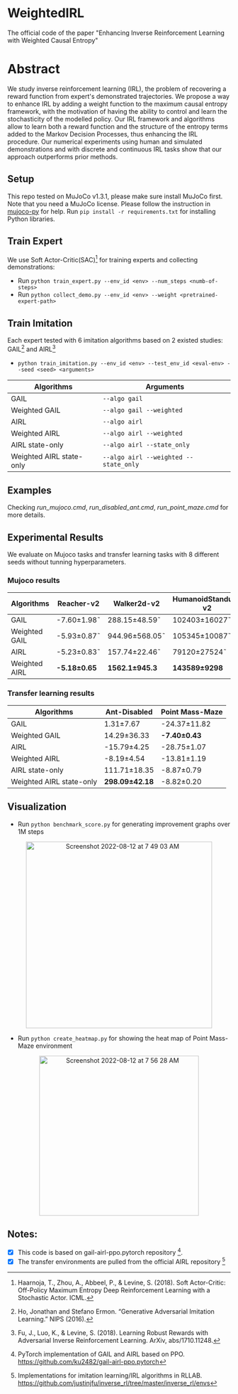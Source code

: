 # WeightedIRL
The official code of the paper "Enhancing Inverse Reinforcement Learning with Weighted Causal Entropy"
# Abstract
We study inverse reinforcement learning (IRL), the problem of recovering a reward function from expert's demonstrated trajectories. We propose a way to enhance IRL by adding a weight function to the maximum causal entropy framework, with the motivation of having the ability to control and learn the stochasticity of the modelled policy. Our IRL framework and algorithms allow to learn both a reward function and the structure of the entropy terms added to the Markov Decision Processes, thus enhancing the IRL procedure. Our numerical experiments using human and simulated demonstrations and with discrete and continuous IRL tasks show that our approach outperforms prior methods.

## Setup
This repo tested on MuJoCo v1.3.1, please make sure install MuJoCo first. Note that you need a MuJoCo license. Please follow the instruction in [mujoco-py](https://github.com/openai/mujoco-py) for help.
Run `pip install -r requirements.txt` for installing Python libraries.

## Train Expert
We use Soft Actor-Critic(SAC)[^sac] for training experts and collecting demonstrations:
- Run `python train_expert.py --env_id <env> --num_steps <numb-of-steps>` 
- Run `python collect_demo.py --env_id <env> --weight <pretrained-expert-path>`

## Train Imitation
Each expert tested with 6 imitation algorithms based on 2 existed studies: GAIL[^gail] and AIRL[^airl]
- `python train_imitation.py --env_id <env> --test_env_id <eval-env> --seed <seed> <arguments>`

| Algorithms | Arguments |
| --- | --- |
| GAIL | `--algo gail` |
| Weighted GAIL | `--algo gail --weighted` |
| AIRL | `--algo airl` |
| Weighted AIRL | `--algo airl --weighted` |
| AIRL state-only | `--algo airl --state_only` |
| Weighted AIRL state-only | `--algo airl --weighted --state_only` |

[^sac]: Haarnoja, T., Zhou, A., Abbeel, P., & Levine, S. (2018). Soft Actor-Critic: Off-Policy Maximum Entropy Deep Reinforcement Learning with a Stochastic Actor. ICML.

[^gail]: Ho, Jonathan and Stefano Ermon. “Generative Adversarial Imitation Learning.” NIPS (2016).

[^airl]: Fu, J., Luo, K., & Levine, S. (2018). Learning Robust Rewards with Adversarial Inverse Reinforcement Learning. ArXiv, abs/1710.11248.

## Examples
Checking *run_mujoco.cmd*, *run_disabled_ant.cmd*, *run_point_maze.cmd* for more details.

## Experimental Results
We evaluate on Mujoco tasks and transfer learning tasks with 8 different seeds without tunning hyperparameters.

### Mujoco results

| Algorithms | Reacher-v2 | Walker2d-v2 | HumanoidStandup-v2 |
| --- | --- | --- | --- |
| GAIL | -7.60±1.98˜ | 288.15±48.59˜ | 102403±16027˜ |
| Weighted GAIL | -5.93±0.87˜ | 944.96±568.05˜ | 105345±10087˜ |
| AIRL | -5.23±0.83˜ | 157.74±22.46˜ | 79120±27524˜ |
| Weighted AIRL | **-5.18±0.65** | **1562.1±945.3** | **143589±9298** |

### Transfer learning results

| Algorithms | Ant-Disabled | Point Mass-Maze |
| --- | --- | --- |
| GAIL | 1.31±7.67 | -24.37±11.82 |
| Weighted GAIL | 14.29±36.33 | **-7.40±0.43** |
| AIRL | -15.79±4.25 | -28.75±1.07 |
| Weighted AIRL | -8.19±4.54 | -13.81±1.19 |
| AIRL state-only | 111.71±18.35 | -8.87±0.79 |
| Weighted AIRL state-only | **298.09±42.18** | -8.82±0.20 |

## Visualization

- Run `python benchmark_score.py` for generating improvement graphs over 1M steps
<p align="center">
<img width="420" alt="Screenshot 2022-08-12 at 7 49 03 AM" src="https://user-images.githubusercontent.com/13542863/184260871-bc751159-ab77-4d26-bd59-afc7103150d1.png">
</p>

- Run `python create_heatmap.py` for showing the heat map of Point Mass-Maze environment

<p align="center">
<img width="360" alt="Screenshot 2022-08-12 at 7 56 28 AM" src="https://user-images.githubusercontent.com/13542863/184261347-0c509fc6-3b38-4b58-9d9b-fbf3fa3ea766.png">
</p>

## Notes:
- [x] This code is based on gail-airl-ppo.pytorch repository [^ku2482].
- [x] The transfer environments are pulled from the official AIRL repository [^justinjfu]

[^ku2482]: PyTorch implementation of GAIL and AIRL based on PPO. https://github.com/ku2482/gail-airl-ppo.pytorch
[^justinjfu]: Implementations for imitation learning/IRL algorithms in RLLAB. https://github.com/justinjfu/inverse_rl/tree/master/inverse_rl/envs


